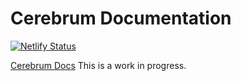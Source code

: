 # Cerebrum Documentation

[![Netlify Status](https://api.netlify.com/api/v1/badges/14ba56a1-a405-4d02-9019-f18ddd0da30d/deploy-status)](https://app.netlify.com/sites/cerebrum-docs/deploys)

[Cerebrum Docs](https://docs.cerebrum.com) This is a work in progress.
